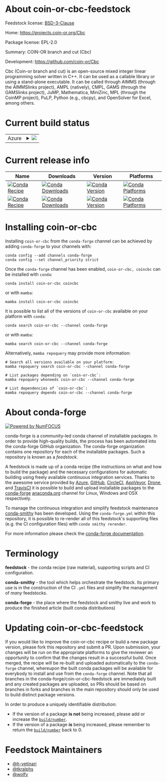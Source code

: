 About coin-or-cbc-feedstock
===========================

Feedstock license: [BSD-3-Clause](https://github.com/conda-forge/coin-or-cbc-feedstock/blob/main/LICENSE.txt)

Home: https://projects.coin-or.org/Cbc

Package license: EPL-2.0

Summary: COIN-OR branch and cut (Cbc)

Development: https://github.com/coin-or/Cbc

Cbc (Coin-or branch and cut) is an open-source mixed integer linear
programming solver written in C++. It can be used as a callable library or
using a stand-alone executable. It can be called through AIMMS (through the
AIMMSlinks project), AMPL (natively), CMPL, GAMS (through the GAMSlinks
project), JuMP, Mathematica, MiniZinc, MPL (through the CoinMP project), PuLP,
Python (e.g., cbcpy), and OpenSolver for Excel, among others.


Current build status
====================


<table>
    
  <tr>
    <td>Azure</td>
    <td>
      <details>
        <summary>
          <a href="https://dev.azure.com/conda-forge/feedstock-builds/_build/latest?definitionId=10719&branchName=main">
            <img src="https://dev.azure.com/conda-forge/feedstock-builds/_apis/build/status/coin-or-cbc-feedstock?branchName=main">
          </a>
        </summary>
        <table>
          <thead><tr><th>Variant</th><th>Status</th></tr></thead>
          <tbody><tr>
              <td>linux_64</td>
              <td>
                <a href="https://dev.azure.com/conda-forge/feedstock-builds/_build/latest?definitionId=10719&branchName=main">
                  <img src="https://dev.azure.com/conda-forge/feedstock-builds/_apis/build/status/coin-or-cbc-feedstock?branchName=main&jobName=linux&configuration=linux%20linux_64_" alt="variant">
                </a>
              </td>
            </tr><tr>
              <td>linux_aarch64</td>
              <td>
                <a href="https://dev.azure.com/conda-forge/feedstock-builds/_build/latest?definitionId=10719&branchName=main">
                  <img src="https://dev.azure.com/conda-forge/feedstock-builds/_apis/build/status/coin-or-cbc-feedstock?branchName=main&jobName=linux&configuration=linux%20linux_aarch64_" alt="variant">
                </a>
              </td>
            </tr><tr>
              <td>linux_ppc64le</td>
              <td>
                <a href="https://dev.azure.com/conda-forge/feedstock-builds/_build/latest?definitionId=10719&branchName=main">
                  <img src="https://dev.azure.com/conda-forge/feedstock-builds/_apis/build/status/coin-or-cbc-feedstock?branchName=main&jobName=linux&configuration=linux%20linux_ppc64le_" alt="variant">
                </a>
              </td>
            </tr><tr>
              <td>osx_64</td>
              <td>
                <a href="https://dev.azure.com/conda-forge/feedstock-builds/_build/latest?definitionId=10719&branchName=main">
                  <img src="https://dev.azure.com/conda-forge/feedstock-builds/_apis/build/status/coin-or-cbc-feedstock?branchName=main&jobName=osx&configuration=osx%20osx_64_" alt="variant">
                </a>
              </td>
            </tr><tr>
              <td>osx_arm64</td>
              <td>
                <a href="https://dev.azure.com/conda-forge/feedstock-builds/_build/latest?definitionId=10719&branchName=main">
                  <img src="https://dev.azure.com/conda-forge/feedstock-builds/_apis/build/status/coin-or-cbc-feedstock?branchName=main&jobName=osx&configuration=osx%20osx_arm64_" alt="variant">
                </a>
              </td>
            </tr>
          </tbody>
        </table>
      </details>
    </td>
  </tr>
</table>

Current release info
====================

| Name | Downloads | Version | Platforms |
| --- | --- | --- | --- |
| [![Conda Recipe](https://img.shields.io/badge/recipe-coin--or--cbc-green.svg)](https://anaconda.org/conda-forge/coin-or-cbc) | [![Conda Downloads](https://img.shields.io/conda/dn/conda-forge/coin-or-cbc.svg)](https://anaconda.org/conda-forge/coin-or-cbc) | [![Conda Version](https://img.shields.io/conda/vn/conda-forge/coin-or-cbc.svg)](https://anaconda.org/conda-forge/coin-or-cbc) | [![Conda Platforms](https://img.shields.io/conda/pn/conda-forge/coin-or-cbc.svg)](https://anaconda.org/conda-forge/coin-or-cbc) |
| [![Conda Recipe](https://img.shields.io/badge/recipe-coincbc-green.svg)](https://anaconda.org/conda-forge/coincbc) | [![Conda Downloads](https://img.shields.io/conda/dn/conda-forge/coincbc.svg)](https://anaconda.org/conda-forge/coincbc) | [![Conda Version](https://img.shields.io/conda/vn/conda-forge/coincbc.svg)](https://anaconda.org/conda-forge/coincbc) | [![Conda Platforms](https://img.shields.io/conda/pn/conda-forge/coincbc.svg)](https://anaconda.org/conda-forge/coincbc) |

Installing coin-or-cbc
======================

Installing `coin-or-cbc` from the `conda-forge` channel can be achieved by adding `conda-forge` to your channels with:

```
conda config --add channels conda-forge
conda config --set channel_priority strict
```

Once the `conda-forge` channel has been enabled, `coin-or-cbc, coincbc` can be installed with `conda`:

```
conda install coin-or-cbc coincbc
```

or with `mamba`:

```
mamba install coin-or-cbc coincbc
```

It is possible to list all of the versions of `coin-or-cbc` available on your platform with `conda`:

```
conda search coin-or-cbc --channel conda-forge
```

or with `mamba`:

```
mamba search coin-or-cbc --channel conda-forge
```

Alternatively, `mamba repoquery` may provide more information:

```
# Search all versions available on your platform:
mamba repoquery search coin-or-cbc --channel conda-forge

# List packages depending on `coin-or-cbc`:
mamba repoquery whoneeds coin-or-cbc --channel conda-forge

# List dependencies of `coin-or-cbc`:
mamba repoquery depends coin-or-cbc --channel conda-forge
```


About conda-forge
=================

[![Powered by
NumFOCUS](https://img.shields.io/badge/powered%20by-NumFOCUS-orange.svg?style=flat&colorA=E1523D&colorB=007D8A)](https://numfocus.org)

conda-forge is a community-led conda channel of installable packages.
In order to provide high-quality builds, the process has been automated into the
conda-forge GitHub organization. The conda-forge organization contains one repository
for each of the installable packages. Such a repository is known as a *feedstock*.

A feedstock is made up of a conda recipe (the instructions on what and how to build
the package) and the necessary configurations for automatic building using freely
available continuous integration services. Thanks to the awesome service provided by
[Azure](https://azure.microsoft.com/en-us/services/devops/), [GitHub](https://github.com/),
[CircleCI](https://circleci.com/), [AppVeyor](https://www.appveyor.com/),
[Drone](https://cloud.drone.io/welcome), and [TravisCI](https://travis-ci.com/)
it is possible to build and upload installable packages to the
[conda-forge](https://anaconda.org/conda-forge) [anaconda.org](https://anaconda.org/)
channel for Linux, Windows and OSX respectively.

To manage the continuous integration and simplify feedstock maintenance
[conda-smithy](https://github.com/conda-forge/conda-smithy) has been developed.
Using the ``conda-forge.yml`` within this repository, it is possible to re-render all of
this feedstock's supporting files (e.g. the CI configuration files) with ``conda smithy rerender``.

For more information please check the [conda-forge documentation](https://conda-forge.org/docs/).

Terminology
===========

**feedstock** - the conda recipe (raw material), supporting scripts and CI configuration.

**conda-smithy** - the tool which helps orchestrate the feedstock.
                   Its primary use is in the construction of the CI ``.yml`` files
                   and simplify the management of *many* feedstocks.

**conda-forge** - the place where the feedstock and smithy live and work to
                  produce the finished article (built conda distributions)


Updating coin-or-cbc-feedstock
==============================

If you would like to improve the coin-or-cbc recipe or build a new
package version, please fork this repository and submit a PR. Upon submission,
your changes will be run on the appropriate platforms to give the reviewer an
opportunity to confirm that the changes result in a successful build. Once
merged, the recipe will be re-built and uploaded automatically to the
`conda-forge` channel, whereupon the built conda packages will be available for
everybody to install and use from the `conda-forge` channel.
Note that all branches in the conda-forge/coin-or-cbc-feedstock are
immediately built and any created packages are uploaded, so PRs should be based
on branches in forks and branches in the main repository should only be used to
build distinct package versions.

In order to produce a uniquely identifiable distribution:
 * If the version of a package **is not** being increased, please add or increase
   the [``build/number``](https://docs.conda.io/projects/conda-build/en/latest/resources/define-metadata.html#build-number-and-string).
 * If the version of a package **is** being increased, please remember to return
   the [``build/number``](https://docs.conda.io/projects/conda-build/en/latest/resources/define-metadata.html#build-number-and-string)
   back to 0.

Feedstock Maintainers
=====================

* [@h-vetinari](https://github.com/h-vetinari/)
* [@tkralphs](https://github.com/tkralphs/)
* [@wolfv](https://github.com/wolfv/)

